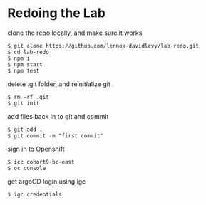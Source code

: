 # Redoing the Lab

clone the repo locally, and make sure it works

```
$ git clone https://github.com/lennox-davidlevy/lab-redo.git
$ cd lab-redo
$ npm i
$ npm start
$ npm test
```

delete .git folder, and reinitialize git

```
$ rm -rf .git
$ git init
```

add files back in to git and commit

```
$ git add .
$ git commit -m "first commit"
```

sign in to Openshift

```
$ icc cohort9-bc-east
$ oc console
```

get argoCD login using igc

```
$ igc credentials
```
